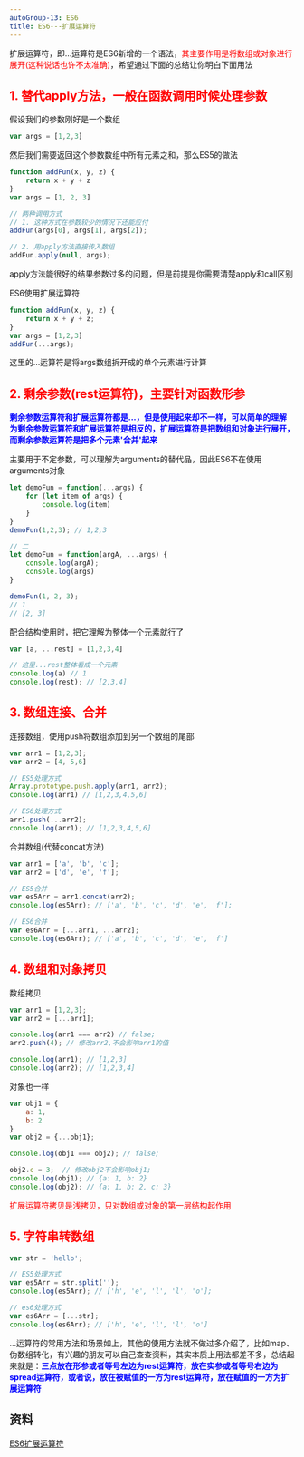 ```yaml
---
autoGroup-13: ES6
title: ES6---扩展运算符
---
```

扩展运算符，即...运算符是ES6新增的一个语法，<span style="color: red">其主要作用是将数组或对象进行展开(这种说话也许不太准确)</span>，希望通过下面的总结让你明白下面用法

## <span style="color: red">1. 替代apply方法，一般在函数调用时候处理参数</span>
假设我们的参数刚好是一个数组
```javascript
var args = [1,2,3]
```
然后我们需要返回这个参数数组中所有元素之和，那么ES5的做法
```javascript
function addFun(x, y, z) {
    return x + y + z
}
var args = [1, 2, 3]

// 两种调用方式
// 1. 这种方式在参数较少的情况下还能应付
addFun(args[0], args[1], args[2]);

// 2. 用apply方法直接传入数组
addFun.apply(null, args);
```
apply方法能很好的结果参数过多的问题，但是前提是你需要清楚apply和call区别

ES6使用扩展运算符
```javascript
function addFun(x, y, z) {
    return x + y + z;
}
var args = [1,2,3]
addFun(...args);
```
这里的...运算符是将args数组拆开成的单个元素进行计算

## <span style="color: red">2. 剩余参数(rest运算符)，主要针对函数形参</span>
<span style="color: blue">**剩余参数运算符和扩展运算符都是...，但是使用起来却不一样，可以简单的理解为剩余参数运算符和扩展运算符是相反的，扩展运算符是把数组和对象进行展开，而剩余参数运算符是把多个元素'合并'起来**</span>

主要用于不定参数，可以理解为arguments的替代品，因此ES6不在使用arguments对象
```javascript
let demoFun = function(...args) {
    for (let item of args) {
        console.log(item)
    }
}
demoFun(1,2,3); // 1,2,3

// 二
let demoFun = function(argA, ...args) {
    console.log(argA);
    console.log(args)
}

demoFun(1, 2, 3);
// 1
// [2, 3]
```
配合结构使用时，把它理解为整体一个元素就行了
```javascript
var [a, ...rest] = [1,2,3,4]

// 这里...rest整体看成一个元素
console.log(a) // 1
console.log(rest); // [2,3,4]
```

## <span style="color: red">3. 数组连接、合并</span>
连接数组，使用push将数组添加到另一个数组的尾部
```javascript
var arr1 = [1,2,3];
var arr2 = [4, 5,6]

// ES5处理方式
Array.prototype.push.apply(arr1, arr2);
console.log(arr1) // [1,2,3,4,5,6]

// ES6处理方式
arr1.push(...arr2);
console.log(arr1); // [1,2,3,4,5,6]
```
合并数组(代替concat方法)
```javascript
var arr1 = ['a', 'b', 'c'];
var arr2 = ['d', 'e', 'f'];

// ES5合并
var es5Arr = arr1.concat(arr2);
console.log(es5Arr); // ['a', 'b', 'c', 'd', 'e', 'f'];

// ES6合并
var es6Arr = [...arr1, ...arr2];
console.log(es6Arr); // ['a', 'b', 'c', 'd', 'e', 'f']
```
## <span style="color: red">4. 数组和对象拷贝</span>
数组拷贝
```javascript
var arr1 = [1,2,3]; 
var arr2 = [...arr1];

console.log(arr1 === arr2) // false;
arr2.push(4); // 修改arr2,不会影响arr1的值

console.log(arr1); // [1,2,3]
console.log(arr2); // [1,2,3,4]
```
对象也一样
```javascript
var obj1 = {
    a: 1, 
    b: 2
}
var obj2 = {...obj1};

console.log(obj1 === obj2); // false;

obj2.c = 3;  // 修改obj2不会影响obj1;
console.log(obj1); // {a: 1, b: 2}
console.log(obj2); // {a: 1, b: 2, c: 3}
```
<span style="color: red">扩展运算符拷贝是浅拷贝，只对数组或对象的第一层结构起作用</span>

## <span style="color: red">5. 字符串转数组</span>
```javascript
var str = 'hello';

// ES5处理方式
var es5Arr = str.split('');
console.log(es5Arr); // ['h', 'e', 'l', 'l', 'o'];

// es6处理方式
var es6Arr = [...str];
console.log(es6Arr); // ['h', 'e', 'l', 'l', 'o']
```
...运算符的常用方法和场景如上，其他的使用方法就不做过多介绍了，比如map、伪数组转化，有兴趣的朋友可以自己查查资料，其实本质上用法都差不多，总结起来就是：**<span style="color: blue">三点放在形参或者等号左边为rest运算符，放在实参或者等号右边为spread运算符，或者说，放在被赋值的一方为rest运算符，放在赋值的一方为扩展运算符</span>**


## 资料
[ES6扩展运算符](https://segmentfault.com/a/1190000020259974)
